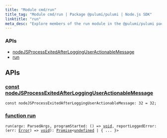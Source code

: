 ```yaml
---
title: "Module cmd/run"
title_tag: "Module cmd/run | Package @pulumi/pulumi | Node.js SDK"
linktitle: "run"
meta_desc: "Explore members of the run module in the @pulumi/pulumi package."
---
```


<!-- WARNING: this page was generated by a tool. Do not edit it by hand. -->
<!-- To change it, please see https://github.com/pulumi/docs/tree/master/tools/tscdocgen. -->






<h3>APIs</h3>
<ul class="api">
    <li><a href="#nodeJSProcessExitedAfterLoggingUserActionableMessage"><span class="symbol api"></span>nodeJSProcessExitedAfterLoggingUserActionableMessage</a></li>
    <li><a href="#run"><span class="symbol api"></span>run</a></li>
</ul>




<h2 id="apis">APIs</h2>
<h3 class="pdoc-module-header" id="nodeJSProcessExitedAfterLoggingUserActionableMessage" data-link-title="nodeJSProcessExitedAfterLoggingUserActionableMessage">
    <a href="https://github.com/pulumi/pulumi/blob/6cb1cf8b035af3a602660db142cbb40706a93239/sdk/nodejs/cmd/run/index.ts#L47">
        const <strong>nodeJSProcessExitedAfterLoggingUserActionableMessage</strong>
    </a>
</h3>

<pre class="highlight"><code><span class='kd'>const</span> nodeJSProcessExitedAfterLoggingUserActionableMessage: 32 = <span class='s2'>32</span>;</code></pre>
<h3 class="pdoc-module-header" id="run" data-link-title="run">
    <a href="https://github.com/pulumi/pulumi/blob/6cb1cf8b035af3a602660db142cbb40706a93239/sdk/nodejs/cmd/run/run.ts#L133">
        function <strong>run</strong>
    </a>
</h3>


<pre class="highlight"><code><span class='kd'></span>run(argv: ParsedArgs, programStarted: () => <span class='kd'><a href='https://www.typescriptlang.org/docs/handbook/basic-types.html#void'>void</a></span>, reportLoggedError: (err: <a href='https://developer.mozilla.org/en-US/docs/Web/JavaScript/Reference/Global_Objects/Error'>Error</a>) => <span class='kd'><a href='https://www.typescriptlang.org/docs/handbook/basic-types.html#void'>void</a></span>): <a href='https://developer.mozilla.org/en-US/docs/Web/JavaScript/Reference/Global_Objects/Promise'>Promise</a>&lt;<span class='kd'><a href='https://developer.mozilla.org/en-US/docs/Web/JavaScript/Reference/Global_Objects/undefined'>undefined</a></span> | { ... }&gt;</code></pre>

